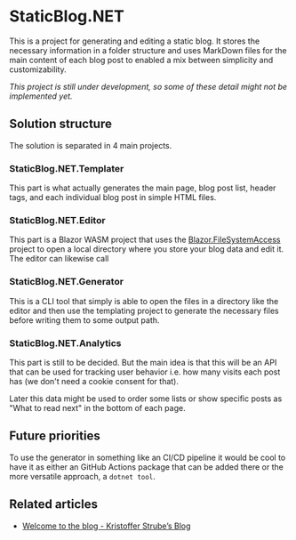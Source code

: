 # StaticBlog.NET
This is a project for generating and editing a static blog. It stores the necessary information in a folder structure and uses MarkDown files for the main content of each blog post to enabled a mix between simplicity and customizability.

*This project is still under development, so some of these detail might not be implemented yet.*

## Solution structure
The solution is separated in 4 main projects.
### StaticBlog.NET.Templater
This part is what actually generates the main page, blog post list, header tags, and each individual blog post in simple HTML files.
### StaticBlog.NET.Editor
This part is a Blazor WASM project that uses the [Blazor.FileSystemAccess](https://github.com/KristofferStrube/Blazor.FileSystemAccess) project to open a local directory where you store your blog data and edit it.
The editor can likewise call
### StaticBlog.NET.Generator
This is a CLI tool that simply is able to open the files in a directory like the editor and then use the templating project to generate the necessary files before writing them to some output path.
### StaticBlog.NET.Analytics
This part is still to be decided. But the main idea is that this will be an API that can be used for tracking user behavior i.e. how many visits each post has (we don't need a cookie consent for that).

Later this data might be used to order some lists or show specific posts as "What to read next" in the bottom of each page.

## Future priorities
To use the generator in something like an CI/CD pipeline it would be cool to have it as either an GitHub Actions package that can be added there or the more versatile approach, a `dotnet tool`.

## Related articles
- [Welcome to the blog - Kristoffer Strube’s Blog](https://kristoffer-strube.dk/post/welcome-to-the-blog.html)